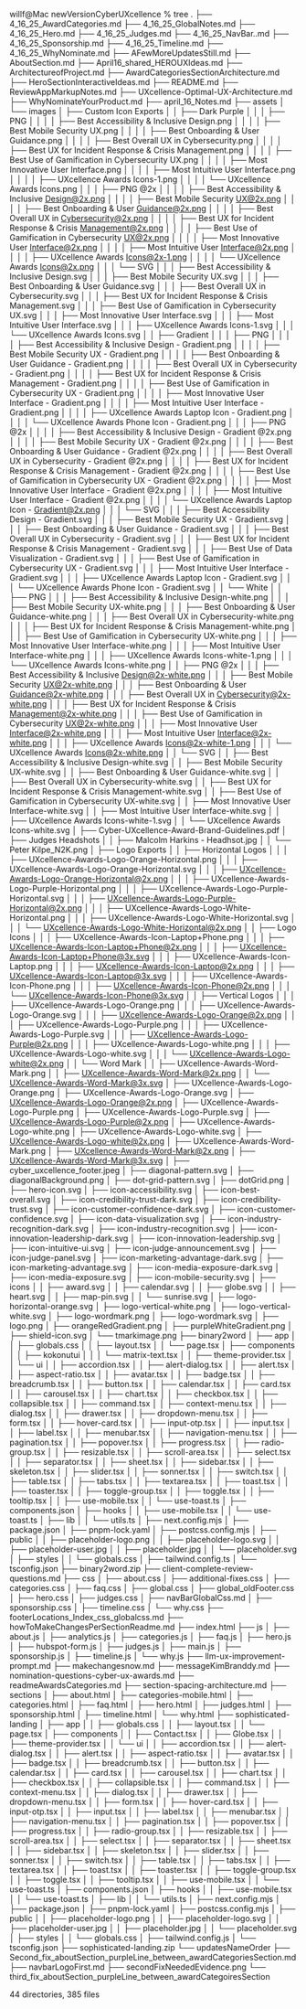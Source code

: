 willf@Mac newVersionCyberUXcellence % tree
.
├── 4_16_25_AwardCategories.md
├── 4_16_25_GlobalNotes.md
├── 4_16_25_Hero.md
├── 4_16_25_Judges.md
├── 4_16_25_NavBar..md
├── 4_16_25_Sponsorship.md
├── 4_16_25_Timeline.md
├── 4_16_25_WhyNominate.md
├── AFewMoreUpdatesStill.md
├── AboutSection.md
├── April16_shared_HEROUXIdeas.md
├── ArchitectureofProject.md
├── AwardCategoriesSectionArchitecture.md
├── HeroSectionInteractiveIdeas.md
├── README.md
├── ReviewAppMarkupNotes.md
├── UXcellence-Optimal-UX-Architecture.md
├── WhyNominateYourProduct.md
├── april_16_Notes.md
├── assets
│   └── images
│       ├── Custom Icon Exports
│       │   ├── Dark Purple
│       │   │   ├── PNG
│       │   │   │   ├── Best Accessibility & Inclusive Design.png
│       │   │   │   ├── Best Mobile Security UX.png
│       │   │   │   ├── Best Onboarding & User Guidance.png
│       │   │   │   ├── Best Overall UX in Cybersecurity.png
│       │   │   │   ├── Best UX for Incident Response & Crisis Management.png
│       │   │   │   ├── Best Use of Gamification in Cybersecurity UX.png
│       │   │   │   ├── Most Innovative User Interface.png
│       │   │   │   ├── Most Intuitive User Interface.png
│       │   │   │   ├── UXcellence Awards Icons-1.png
│       │   │   │   └── UXcellence Awards Icons.png
│       │   │   ├── PNG @2x
│       │   │   │   ├── Best Accessibility & Inclusive Design@2x.png
│       │   │   │   ├── Best Mobile Security UX@2x.png
│       │   │   │   ├── Best Onboarding & User Guidance@2x.png
│       │   │   │   ├── Best Overall UX in Cybersecurity@2x.png
│       │   │   │   ├── Best UX for Incident Response & Crisis Management@2x.png
│       │   │   │   ├── Best Use of Gamification in Cybersecurity UX@2x.png
│       │   │   │   ├── Most Innovative User Interface@2x.png
│       │   │   │   ├── Most Intuitive User Interface@2x.png
│       │   │   │   ├── UXcellence Awards Icons@2x-1.png
│       │   │   │   └── UXcellence Awards Icons@2x.png
│       │   │   └── SVG
│       │   │       ├── Best Accessibility & Inclusive Design.svg
│       │   │       ├── Best Mobile Security UX.svg
│       │   │       ├── Best Onboarding & User Guidance.svg
│       │   │       ├── Best Overall UX in Cybersecurity.svg
│       │   │       ├── Best UX for Incident Response & Crisis Management.svg
│       │   │       ├── Best Use of Gamification in Cybersecurity UX.svg
│       │   │       ├── Most Innovative User Interface.svg
│       │   │       ├── Most Intuitive User Interface.svg
│       │   │       ├── UXcellence Awards Icons-1.svg
│       │   │       └── UXcellence Awards Icons.svg
│       │   ├── Gradient
│       │   │   ├── PNG
│       │   │   │   ├── Best Accessibility & Inclusive Design - Gradient.png
│       │   │   │   ├── Best Mobile Security UX - Gradient.png
│       │   │   │   ├── Best Onboarding & User Guidance - Gradient.png
│       │   │   │   ├── Best Overall UX in Cybersecurity - Gradient.png
│       │   │   │   ├── Best UX for Incident Response & Crisis Management - Gradient.png
│       │   │   │   ├── Best Use of Gamification in Cybersecurity UX - Gradient.png
│       │   │   │   ├── Most Innovative User Interface - Gradient.png
│       │   │   │   ├── Most Intuitive User Interface - Gradient.png
│       │   │   │   ├── UXcellence Awards Laptop Icon - Gradient.png
│       │   │   │   └── UXcellence Awards Phone Icon - Gradient.png
│       │   │   ├── PNG @2x
│       │   │   │   ├── Best Accessibility & Inclusive Design - Gradient @2x.png
│       │   │   │   ├── Best Mobile Security UX - Gradient @2x.png
│       │   │   │   ├── Best Onboarding & User Guidance - Gradient @2x.png
│       │   │   │   ├── Best Overall UX in Cybersecurity - Gradient @2x.png
│       │   │   │   ├── Best UX for Incident Response & Crisis Management - Gradient @2x.png
│       │   │   │   ├── Best Use of Gamification in Cybersecurity UX - Gradient @2x.png
│       │   │   │   ├── Most Innovative User Interface - Gradient @2x.png
│       │   │   │   ├── Most Intuitive User Interface - Gradient @2x.png
│       │   │   │   └── UXcellence Awards Laptop Icon - Gradient@2x.png
│       │   │   └── SVG
│       │   │       ├── Best Accessibility Design - Gradient.svg
│       │   │       ├── Best Mobile Security UX - Gradient.svg
│       │   │       ├── Best Onboarding & User Guidance - Gradient.svg
│       │   │       ├── Best Overall UX in Cybersecurity - Gradient.svg
│       │   │       ├── Best UX for Incident Response & Crisis Management - Gradient.svg
│       │   │       ├── Best Use of Data Visualization - Gradient.svg
│       │   │       ├── Best Use of Gamification in Cybersecurity UX - Gradient.svg
│       │   │       ├── Most Intuitive User Interface - Gradient.svg
│       │   │       ├── UXcellence Awards Laptop Icon - Gradient.svg
│       │   │       └── UXcellence Awards Phone Icon - Gradient.svg
│       │   └── White
│       │       ├── PNG
│       │       │   ├── Best Accessibility & Inclusive Design-white.png
│       │       │   ├── Best Mobile Security UX-white.png
│       │       │   ├── Best Onboarding & User Guidance-white.png
│       │       │   ├── Best Overall UX in Cybersecurity-white.png
│       │       │   ├── Best UX for Incident Response & Crisis Management-white.png
│       │       │   ├── Best Use of Gamification in Cybersecurity UX-white.png
│       │       │   ├── Most Innovative User Interface-white.png
│       │       │   ├── Most Intuitive User Interface-white.png
│       │       │   ├── UXcellence Awards Icons-white-1.png
│       │       │   └── UXcellence Awards Icons-white.png
│       │       ├── PNG @2x
│       │       │   ├── Best Accessibility & Inclusive Design@2x-white.png
│       │       │   ├── Best Mobile Security UX@2x-white.png
│       │       │   ├── Best Onboarding & User Guidance@2x-white.png
│       │       │   ├── Best Overall UX in Cybersecurity@2x-white.png
│       │       │   ├── Best UX for Incident Response & Crisis Management@2x-white.png
│       │       │   ├── Best Use of Gamification in Cybersecurity UX@2x-white.png
│       │       │   ├── Most Innovative User Interface@2x-white.png
│       │       │   ├── Most Intuitive User Interface@2x-white.png
│       │       │   ├── UXcellence Awards Icons@2x-white-1.png
│       │       │   └── UXcellence Awards Icons@2x-white.png
│       │       └── SVG
│       │           ├── Best Accessibility & Inclusive Design-white.svg
│       │           ├── Best Mobile Security UX-white.svg
│       │           ├── Best Onboarding & User Guidance-white.svg
│       │           ├── Best Overall UX in Cybersecurity-white.svg
│       │           ├── Best UX for Incident Response & Crisis Management-white.svg
│       │           ├── Best Use of Gamification in Cybersecurity UX-white.svg
│       │           ├── Most Innovative User Interface-white.svg
│       │           ├── Most Intuitive User Interface-white.svg
│       │           ├── UXcellence Awards Icons-white-1.svg
│       │           └── UXcellence Awards Icons-white.svg
│       ├── Cyber-UXcellence-Award-Brand-Guidelines.pdf
│       ├── Judges Headshots
│       │   ├── Malcolm Harkins - Headhsot.jpg
│       │   └── Peter Kilpe_N2K.png
│       ├── Logo Exports
│       │   ├── Horizontal Logos
│       │   │   ├── UXcellence-Awards-Logo-Orange-Horizontal.png
│       │   │   ├── UXcellence-Awards-Logo-Orange-Horizontal.svg
│       │   │   ├── UXcellence-Awards-Logo-Orange-Horizontal@2x.png
│       │   │   ├── UXcellence-Awards-Logo-Purple-Horizontal.png
│       │   │   ├── UXcellence-Awards-Logo-Purple-Horizontal.svg
│       │   │   ├── UXcellence-Awards-Logo-Purple-Horizontal@2x.png
│       │   │   ├── UXcellence-Awards-Logo-White-Horizontal.png
│       │   │   ├── UXcellence-Awards-Logo-White-Horizontal.svg
│       │   │   └── UXcellence-Awards-Logo-White-Horizontal@2x.png
│       │   ├── Logo Icons
│       │   │   ├── UXcellence-Awards-Icon-Laptop+Phone.png
│       │   │   ├── UXcellence-Awards-Icon-Laptop+Phone@2x.png
│       │   │   ├── UXcellence-Awards-Icon-Laptop+Phone@3x.svg
│       │   │   ├── UXcellence-Awards-Icon-Laptop.png
│       │   │   ├── UXcellence-Awards-Icon-Laptop@2x.png
│       │   │   ├── UXcellence-Awards-Icon-Laptop@3x.svg
│       │   │   ├── UXcellence-Awards-Icon-Phone.png
│       │   │   ├── UXcellence-Awards-Icon-Phone@2x.png
│       │   │   └── UXcellence-Awards-Icon-Phone@3x.svg
│       │   ├── Vertical Logos
│       │   │   ├── UXcellence-Awards-Logo-Orange.png
│       │   │   ├── UXcellence-Awards-Logo-Orange.svg
│       │   │   ├── UXcellence-Awards-Logo-Orange@2x.png
│       │   │   ├── UXcellence-Awards-Logo-Purple.png
│       │   │   ├── UXcellence-Awards-Logo-Purple.svg
│       │   │   ├── UXcellence-Awards-Logo-Purple@2x.png
│       │   │   ├── UXcellence-Awards-Logo-white.png
│       │   │   ├── UXcellence-Awards-Logo-white.svg
│       │   │   └── UXcellence-Awards-Logo-white@2x.png
│       │   └── Word Mark
│       │       ├── UXcellence-Awards-Word-Mark.png
│       │       ├── UXcellence-Awards-Word-Mark@2x.png
│       │       └── UXcellence-Awards-Word-Mark@3x.svg
│       ├── UXcellence-Awards-Logo-Orange.png
│       ├── UXcellence-Awards-Logo-Orange.svg
│       ├── UXcellence-Awards-Logo-Orange@2x.png
│       ├── UXcellence-Awards-Logo-Purple.png
│       ├── UXcellence-Awards-Logo-Purple.svg
│       ├── UXcellence-Awards-Logo-Purple@2x.png
│       ├── UXcellence-Awards-Logo-white.png
│       ├── UXcellence-Awards-Logo-white.svg
│       ├── UXcellence-Awards-Logo-white@2x.png
│       ├── UXcellence-Awards-Word-Mark.png
│       ├── UXcellence-Awards-Word-Mark@2x.png
│       ├── UXcellence-Awards-Word-Mark@3x.svg
│       ├── cyber_uxcellence_footer.jpeg
│       ├── diagonal-pattern.svg
│       ├── diagonalBackground.png
│       ├── dot-grid-pattern.svg
│       ├── dotGrid.png
│       ├── hero-icon.svg
│       ├── icon-accessibility.svg
│       ├── icon-best-overall.svg
│       ├── icon-credibility-trust-dark.svg
│       ├── icon-credibility-trust.svg
│       ├── icon-customer-confidence-dark.svg
│       ├── icon-customer-confidence.svg
│       ├── icon-data-visualization.svg
│       ├── icon-industry-recognition-dark.svg
│       ├── icon-industry-recognition.svg
│       ├── icon-innovation-leadership-dark.svg
│       ├── icon-innovation-leadership.svg
│       ├── icon-intuitive-ui.svg
│       ├── icon-judge-announcement.svg
│       ├── icon-judge-panel.svg
│       ├── icon-marketing-advantage-dark.svg
│       ├── icon-marketing-advantage.svg
│       ├── icon-media-exposure-dark.svg
│       ├── icon-media-exposure.svg
│       ├── icon-mobile-security.svg
│       ├── icons
│       │   ├── award.svg
│       │   ├── calendar.svg
│       │   ├── globe.svg
│       │   ├── heart.svg
│       │   ├── map-pin.svg
│       │   └── sunrise.svg
│       ├── logo-horizontal-orange.svg
│       ├── logo-vertical-white.png
│       ├── logo-vertical-white.svg
│       ├── logo-wordmark.png
│       ├── logo-wordmark.svg
│       ├── logo.png
│       ├── orangeRedGradient.png
│       ├── purpleWhiteGradient.png
│       ├── shield-icon.svg
│       └── tmarkimage.png
├── binary2word
│   ├── app
│   │   ├── globals.css
│   │   ├── layout.tsx
│   │   └── page.tsx
│   ├── components
│   │   ├── kokonutui
│   │   │   └── matrix-text.tsx
│   │   ├── theme-provider.tsx
│   │   └── ui
│   │       ├── accordion.tsx
│   │       ├── alert-dialog.tsx
│   │       ├── alert.tsx
│   │       ├── aspect-ratio.tsx
│   │       ├── avatar.tsx
│   │       ├── badge.tsx
│   │       ├── breadcrumb.tsx
│   │       ├── button.tsx
│   │       ├── calendar.tsx
│   │       ├── card.tsx
│   │       ├── carousel.tsx
│   │       ├── chart.tsx
│   │       ├── checkbox.tsx
│   │       ├── collapsible.tsx
│   │       ├── command.tsx
│   │       ├── context-menu.tsx
│   │       ├── dialog.tsx
│   │       ├── drawer.tsx
│   │       ├── dropdown-menu.tsx
│   │       ├── form.tsx
│   │       ├── hover-card.tsx
│   │       ├── input-otp.tsx
│   │       ├── input.tsx
│   │       ├── label.tsx
│   │       ├── menubar.tsx
│   │       ├── navigation-menu.tsx
│   │       ├── pagination.tsx
│   │       ├── popover.tsx
│   │       ├── progress.tsx
│   │       ├── radio-group.tsx
│   │       ├── resizable.tsx
│   │       ├── scroll-area.tsx
│   │       ├── select.tsx
│   │       ├── separator.tsx
│   │       ├── sheet.tsx
│   │       ├── sidebar.tsx
│   │       ├── skeleton.tsx
│   │       ├── slider.tsx
│   │       ├── sonner.tsx
│   │       ├── switch.tsx
│   │       ├── table.tsx
│   │       ├── tabs.tsx
│   │       ├── textarea.tsx
│   │       ├── toast.tsx
│   │       ├── toaster.tsx
│   │       ├── toggle-group.tsx
│   │       ├── toggle.tsx
│   │       ├── tooltip.tsx
│   │       ├── use-mobile.tsx
│   │       └── use-toast.ts
│   ├── components.json
│   ├── hooks
│   │   ├── use-mobile.tsx
│   │   └── use-toast.ts
│   ├── lib
│   │   └── utils.ts
│   ├── next.config.mjs
│   ├── package.json
│   ├── pnpm-lock.yaml
│   ├── postcss.config.mjs
│   ├── public
│   │   ├── placeholder-logo.png
│   │   ├── placeholder-logo.svg
│   │   ├── placeholder-user.jpg
│   │   ├── placeholder.jpg
│   │   └── placeholder.svg
│   ├── styles
│   │   └── globals.css
│   ├── tailwind.config.ts
│   └── tsconfig.json
├── binary2word.zip
├── client-complete-review-questions.md
├── css
│   ├── about.css
│   ├── additional-fixes.css
│   ├── categories.css
│   ├── faq.css
│   ├── global.css
│   ├── global_oldFooter.css
│   ├── hero.css
│   ├── judges.css
│   ├── navBarGlobalCss.md
│   ├── sponsorship.css
│   ├── timeline.css
│   └── why.css
├── footerLocations_Index_css_globalcss.md
├── howToMakeChangesPerSectionReadme.md
├── index.html
├── js
│   ├── about.js
│   ├── analytics.js
│   ├── categories.js
│   ├── faq.js
│   ├── hero.js
│   ├── hubspot-form.js
│   ├── judges.js
│   ├── main.js
│   ├── sponsorship.js
│   ├── timeline.js
│   └── why.js
├── llm-ux-improvement-prompt.md
├── makechangesnow.md
├── messageKimBranddy.md
├── nomination-questions-cyber-ux-awards.md
├── readmeAwardsCategories.md
├── section-spacing-architecture.md
├── sections
│   ├── about.html
│   ├── categories-mobile.html
│   ├── categories.html
│   ├── faq.html
│   ├── hero.html
│   ├── judges.html
│   ├── sponsorship.html
│   ├── timeline.html
│   └── why.html
├── sophisticated-landing
│   ├── app
│   │   ├── globals.css
│   │   ├── layout.tsx
│   │   └── page.tsx
│   ├── components
│   │   ├── Contact.tsx
│   │   ├── Globe.tsx
│   │   ├── theme-provider.tsx
│   │   └── ui
│   │       ├── accordion.tsx
│   │       ├── alert-dialog.tsx
│   │       ├── alert.tsx
│   │       ├── aspect-ratio.tsx
│   │       ├── avatar.tsx
│   │       ├── badge.tsx
│   │       ├── breadcrumb.tsx
│   │       ├── button.tsx
│   │       ├── calendar.tsx
│   │       ├── card.tsx
│   │       ├── carousel.tsx
│   │       ├── chart.tsx
│   │       ├── checkbox.tsx
│   │       ├── collapsible.tsx
│   │       ├── command.tsx
│   │       ├── context-menu.tsx
│   │       ├── dialog.tsx
│   │       ├── drawer.tsx
│   │       ├── dropdown-menu.tsx
│   │       ├── form.tsx
│   │       ├── hover-card.tsx
│   │       ├── input-otp.tsx
│   │       ├── input.tsx
│   │       ├── label.tsx
│   │       ├── menubar.tsx
│   │       ├── navigation-menu.tsx
│   │       ├── pagination.tsx
│   │       ├── popover.tsx
│   │       ├── progress.tsx
│   │       ├── radio-group.tsx
│   │       ├── resizable.tsx
│   │       ├── scroll-area.tsx
│   │       ├── select.tsx
│   │       ├── separator.tsx
│   │       ├── sheet.tsx
│   │       ├── sidebar.tsx
│   │       ├── skeleton.tsx
│   │       ├── slider.tsx
│   │       ├── sonner.tsx
│   │       ├── switch.tsx
│   │       ├── table.tsx
│   │       ├── tabs.tsx
│   │       ├── textarea.tsx
│   │       ├── toast.tsx
│   │       ├── toaster.tsx
│   │       ├── toggle-group.tsx
│   │       ├── toggle.tsx
│   │       ├── tooltip.tsx
│   │       ├── use-mobile.tsx
│   │       └── use-toast.ts
│   ├── components.json
│   ├── hooks
│   │   ├── use-mobile.tsx
│   │   └── use-toast.ts
│   ├── lib
│   │   └── utils.ts
│   ├── next.config.mjs
│   ├── package.json
│   ├── pnpm-lock.yaml
│   ├── postcss.config.mjs
│   ├── public
│   │   ├── placeholder-logo.png
│   │   ├── placeholder-logo.svg
│   │   ├── placeholder-user.jpg
│   │   ├── placeholder.jpg
│   │   └── placeholder.svg
│   ├── styles
│   │   └── globals.css
│   ├── tailwind.config.js
│   └── tsconfig.json
├── sophisticated-landing.zip
└── updatesNameOrder
    ├── Second_fix_aboutSection_purpleLine_between_awardCategoriesSection.md
    ├── navbarLogoFirst.md
    ├── secondFixNeededEvidence.png
    └── third_fix_aboutSection_purpleLine_between_awardCategoiresSection

44 directories, 385 files